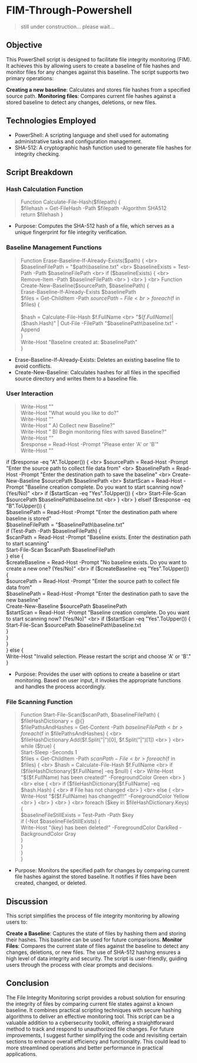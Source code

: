 # FIM-Through-Powershell

> still under construction... please wait...

## Objective
This PowerShell script is designed to facilitate file integrity monitoring (FIM). It achieves this by allowing users to create a baseline of file hashes and monitor files for any changes against this baseline. 
The script supports two primary operations:

<b>Creating a new baseline</b>: Calculates and stores file hashes from a specified source path.
<b>Monitoring files</b>: Compares current file hashes against a stored baseline to detect any changes, deletions, or new files.

## Technologies Employed

- PowerShell: A scripting language and shell used for automating administrative tasks and configuration management.
- SHA-512: A cryptographic hash function used to generate file hashes for integrity checking.

## Script Breakdown
### Hash Calculation Function

> Function Calculate-File-Hash($filepath) { <br>
    $filehash = Get-FileHash -Path $filepath -Algorithm SHA512 <br>
    return $filehash
}

- Purpose: Computes the SHA-512 hash of a file, which serves as a unique fingerprint for file integrity verification.

### Baseline Management Functions

> Function Erase-Baseline-If-Already-Exists($path) { <br>
    $baselineFilePath = "$path\baseline.txt" <br>
    $baselineExists = Test-Path -Path $baselineFilePath <br>
    if ($baselineExists) { <br>
        Remove-Item -Path $baselineFilePath <br>
    } <br> 
} <br>
Function Create-New-Baseline($sourcePath, $baselinePath) { <br> 
    Erase-Baseline-If-Already-Exists $baselinePath <br> 
    $files = Get-ChildItem -Path $sourcePath -File <br> 
    foreach ($f in $files) { <br>  
        $hash = Calculate-File-Hash $f.FullName <br> 
        "$($f.FullName)|$($hash.Hash)" | Out-File -FilePath "$baselinePath\baseline.txt" -Append <br> 
    } <br> 
    Write-Host "Baseline created at: $baselinePath" <br>
}

- Erase-Baseline-If-Already-Exists: Deletes an existing baseline file to avoid conflicts.
- Create-New-Baseline: Calculates hashes for all files in the specified source directory and writes them to a baseline file.

### User Interaction

> Write-Host "" <br>
Write-Host "What would you like to do?" <br>
Write-Host "" <br>
Write-Host "    A) Collect new Baseline?" <br>
Write-Host "    B) Begin monitoring files with saved Baseline?" <br>
Write-Host "" <br>
$response = Read-Host -Prompt "Please enter 'A' or 'B'" <br>
Write-Host "" <br>

if ($response -eq "A".ToUpper()) { <br>
    $sourcePath = Read-Host -Prompt "Enter the source path to collect file data from" <br>
    $baselinePath = Read-Host -Prompt "Enter the destination path to save the baseline" <br>
    Create-New-Baseline $sourcePath $baselinePath <br>
    $startScan = Read-Host -Prompt "Baseline creation complete. Do you want to start scanning now? (Yes/No)" <br>
    if ($startScan -eq "Yes".ToUpper()) { <br>
        Start-File-Scan $sourcePath $baselinePath\baseline.txt <br>
    } <br>
} elseif ($response -eq "B".ToUpper()) { <br>
    $baselinePath = Read-Host -Prompt "Enter the destination path where baseline is stored" <br>
    $baselineFilePath = "$baselinePath\baseline.txt" <br>
    if (Test-Path -Path $baselineFilePath) { <br>
        $scanPath = Read-Host -Prompt "Baseline exists. Enter the destination path to start scanning" <br>
        Start-File-Scan $scanPath $baselineFilePath <br>
    } else { <br>
        $createBaseline = Read-Host -Prompt "No baseline exists. Do you want to create a new one? (Yes/No)" <br>
        if ($createBaseline -eq "Yes".ToUpper()) { <br>
            $sourcePath = Read-Host -Prompt "Enter the source path to collect file data from" <br>
            $baselinePath = Read-Host -Prompt "Enter the destination path to save the new baseline" <br>
            Create-New-Baseline $sourcePath $baselinePath <br>
            $startScan = Read-Host -Prompt "Baseline creation complete. Do you want to start scanning now? (Yes/No)" <br>
            if ($startScan -eq "Yes".ToUpper()) { <br>
                Start-File-Scan $sourcePath $baselinePath\baseline.txt <br>
            }<br>
        }<br>
    }<br>
} else {<br>
    Write-Host "Invalid selection. Please restart the script and choose 'A' or 'B'." <br>
}

- Purpose: Provides the user with options to create a baseline or start monitoring. Based on user input, it invokes the appropriate functions and handles the process accordingly.

### File Scanning Function

> Function Start-File-Scan($scanPath, $baselineFilePath) { <br>
    $fileHashDictionary = @{} <br>
    $filePathsAndHashes = Get-Content -Path $baselineFilePath <br>
    foreach ($f in $filePathsAndHashes) { <br> 
        $fileHashDictionary.Add($f.Split("|")[0], $f.Split("|")[1]) <br> 
    } <br>
    while ($true) { <br> 
        Start-Sleep -Seconds 1 <br> 
        $files = Get-ChildItem -Path $scanPath -File <br>
        foreach ($f in $files) { <br> 
            $hash = Calculate-File-Hash $f.FullName <br>
            if ($fileHashDictionary[$f.FullName] -eq $null) { <br> 
                Write-Host "$($f.FullName) has been created!" -ForegroundColor Green <br> 
            } <br>
            else { <br>
                if ($fileHashDictionary[$f.FullName] -eq $hash.Hash) { <br>
                    # File has not changed <br>
                } <br>
                else { <br> 
                    Write-Host "$($f.FullName) has changed!!!" -ForegroundColor Yellow <br>
                } <br>
            } <br>
        } <br>
        foreach ($key in $fileHashDictionary.Keys) { <br>
            $baselineFileStillExists = Test-Path -Path $key <br>
            if (-Not $baselineFileStillExists) { <br>
                Write-Host "$($key) has been deleted!" -ForegroundColor DarkRed -BackgroundColor Gray <br>
            } <br>
        }<br>
    }<br>
}

- Purpose: Monitors the specified path for changes by comparing current file hashes against the stored baseline. It notifies if files have been created, changed, or deleted.

## Discussion
This script simplifies the process of file integrity monitoring by allowing users to:

<b>Create a Baseline</b>: Captures the state of files by hashing them and storing their hashes. This baseline can be used for future comparisons.
<b>Monitor Files</b>: Compares the current state of files against the baseline to detect any changes, deletions, or new files.
The use of SHA-512 hashing ensures a high level of data integrity and security. The script is user-friendly, guiding users through the process with clear prompts and decisions.

## Conclusion
The File Integrity Monitoring script provides a robust solution for ensuring the integrity of files by comparing current file states against a known baseline. It combines practical scripting techniques with secure hashing algorithms to deliver an effective monitoring tool. This script can be a valuable addition to a cybersecurity toolkit, offering a straightforward method to track and respond to unauthorized file changes. For future improvements, I suggest further simplifying the code and revisiting certain sections to enhance overall efficiency and functionality. This could lead to more streamlined operations and better performance in practical applications.

